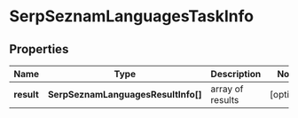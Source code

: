 # SerpSeznamLanguagesTaskInfo

## Properties

| Name | Type | Description | Notes |
|------------ | ------------- | ------------- | -------------|
**result** | **SerpSeznamLanguagesResultInfo[]** | array of results |[optional]|
